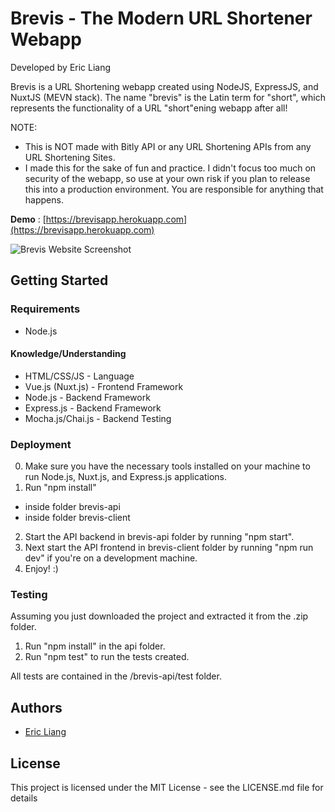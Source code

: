 # Brevis - The Modern URL Shortener Webapp
Developed by Eric Liang

Brevis is a URL Shortening webapp created using NodeJS, ExpressJS, and NuxtJS (MEVN stack). The name "brevis" is the Latin term for "short", which represents the functionality of a URL "short"ening webapp after all!

NOTE:
- This is NOT made with Bitly API or any URL Shortening APIs from any URL Shortening Sites.
- I made this for the sake of fun and practice. I didn't focus too much on security of the webapp, so use at your own risk if you plan to release this into a production environment. You are responsible for anything that happens.

**Demo**
: [https://brevisapp.herokuapp.com](https://brevisapp.herokuapp.com)

![Brevis Website Screenshot](https://www.eric-liang.com/_nuxt/img/brevis-website-design-2018.604aa1b.jpg)

## Getting Started
### Requirements
- Node.js

#### Knowledge/Understanding
- HTML/CSS/JS - Language
- Vue.js (Nuxt.js) - Frontend Framework
- Node.js - Backend Framework
- Express.js - Backend Framework
- Mocha.js/Chai.js - Backend Testing

### Deployment
0. Make sure you have the necessary tools installed on your machine to run Node.js, Nuxt.js, and Express.js applications.
1. Run "npm install"
  - inside folder brevis-api
  - inside folder brevis-client
2. Start the API backend in brevis-api folder by running "npm start".
3. Next start the API frontend in brevis-client folder by running "npm run dev" if you're on a development machine.
4. Enjoy! :)

### Testing
Assuming you just downloaded the project and extracted it from the .zip folder.
1. Run "npm install" in the api folder.
2. Run "npm test" to run the tests created.

All tests are contained in the /brevis-api/test folder.

## Authors
- [Eric Liang](https://www.eric-liang.com)

## License
This project is licensed under the MIT License - see the LICENSE.md file for details
